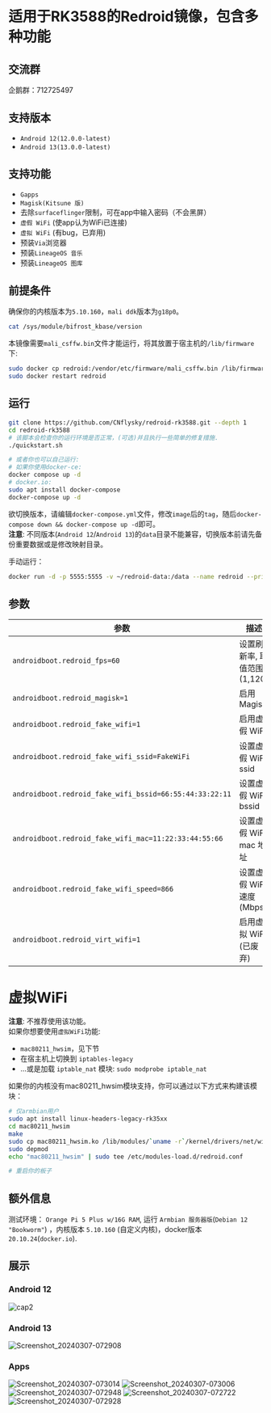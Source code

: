 # 适用于RK3588的Redroid镜像，包含多种功能
## 交流群
企鹅群：712725497

## 支持版本
- `Android 12(12.0.0-latest)`
- `Android 13(13.0.0-latest)`

## 支持功能
- `Gapps`  
- `Magisk(Kitsune 版)` 
- 去除`surfaceflinger`限制，可在app中输入密码（不会黑屏）  
- `虚假 WiFi` (使app认为WiFi已连接)
- `虚拟 WiFi` (有bug，已弃用)
- 预装`Via`浏览器
- 预装`LineageOS 音乐`
- 预装`LineageOS 图库`

## 前提条件
确保你的内核版本为`5.10.160`，`mali ddk`版本为`g18p0`。
```bash
cat /sys/module/bifrost_kbase/version
```
本镜像需要`mali_csffw.bin`文件才能运行，将其放置于宿主机的`/lib/firmware`下:
```bash
sudo docker cp redroid:/vendor/etc/firmware/mali_csffw.bin /lib/firmware/
sudo docker restart redroid
```  

## 运行
```bash
git clone https://github.com/CNflysky/redroid-rk3588.git --depth 1
cd redroid-rk3588
# 该脚本会检查你的运行环境是否正常，(可选)并且执行一些简单的修复措施.
./quickstart.sh

# 或者你也可以自己运行:
# 如果你使用docker-ce:
docker compose up -d
# docker.io: 
sudo apt install docker-compose
docker-compose up -d
```

欲切换版本，请编辑`docker-compose.yml`文件，修改`image`后的`tag`，随后`docker-compose down && docker-compose up -d`即可。  
**注意**: 不同版本(`Android 12`/`Android 13`)的`data`目录不能兼容，切换版本前请先备份重要数据或是修改映射目录。

手动运行：
```bash
docker run -d -p 5555:5555 -v ~/redroid-data:/data --name redroid --privileged cnflysky/redroid-rk3588:12.0.0-latest androidboot.redroid_height=1920 androidboot.redroid_width=1080
```

## 参数
| 参数 | 描述 | 
| --- | --- |
| `androidboot.redroid_fps=60` | 设置刷新率, 取值范围 (1,120) |
| `androidboot.redroid_magisk=1` | 启用 Magisk |
| `androidboot.redroid_fake_wifi=1` | 启用虚假 WiFi |
| `androidboot.redroid_fake_wifi_ssid=FakeWiFi` | 设置虚假 WiFi ssid |
| `androidboot.redroid_fake_wifi_bssid=66:55:44:33:22:11` | 设置虚假 WiFi bssid |
| `androidboot.redroid_fake_wifi_mac=11:22:33:44:55:66` | 设置虚假 WiFi mac 地址 |
| `androidboot.redroid_fake_wifi_speed=866` | 设置虚假 WiFi 速度(Mbps) |
| `androidboot.redroid_virt_wifi=1` | 启用虚拟 WiFi (已废弃) |

# 虚拟WiFi
**注意**: 不推荐使用该功能。  
如果你想要使用`虚拟WiFi`功能:
- `mac80211_hwsim`，见下节
- 在宿主机上切换到 `iptables-legacy`
- ...或是加载 `iptable_nat` 模块: `sudo modprobe iptable_nat`

如果你的内核没有mac80211_hwsim模块支持，你可以通过以下方式来构建该模块：
```bash
# 仅armbian用户
sudo apt install linux-headers-legacy-rk35xx
cd mac80211_hwsim
make
sudo cp mac80211_hwsim.ko /lib/modules/`uname -r`/kernel/drivers/net/wireless
sudo depmod
echo "mac80211_hwsim" | sudo tee /etc/modules-load.d/redroid.conf

# 重启你的板子
```

## 额外信息
测试环境： `Orange Pi 5 Plus w/16G RAM`, 运行 `Armbian 服务器版`(`Debian 12 "Bookworm"`) ，内核版本 `5.10.160` (自定义内核)，docker版本`20.10.24`(`docker.io`).  

## 展示
### Android 12
![cap2](https://github.com/CNflysky/redroid-rk3588/assets/48781081/db89bdd0-6193-48c2-83c0-58237a0106bb)
### Android 13
![Screenshot_20240307-072908](https://github.com/CNflysky/redroid-rk3588/assets/48781081/8ebc2954-77c0-4652-916f-b9aeaa5c6878)
### Apps
![Screenshot_20240307-073014](https://github.com/CNflysky/redroid-rk3588/assets/48781081/cff7c070-7060-465c-975a-fba4da3d95c0)
![Screenshot_20240307-073006](https://github.com/CNflysky/redroid-rk3588/assets/48781081/2055090b-aea9-46bc-8564-e000e317b178)
![Screenshot_20240307-072948](https://github.com/CNflysky/redroid-rk3588/assets/48781081/52c49052-b395-4420-832a-c6009d691c97)
![Screenshot_20240307-072722](https://github.com/CNflysky/redroid-rk3588/assets/48781081/e6edcf4f-a761-47d3-8ce9-1f7d7ca194e8)
![Screenshot_20240307-072928](https://github.com/CNflysky/redroid-rk3588/assets/48781081/ff4fc29a-f3d3-4b8c-99b5-65ab96b28fcd)
